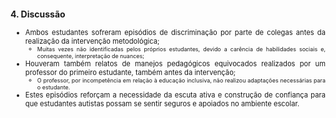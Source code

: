 <style scoped>

p, li {
  text-align: justify;
  font-size: 0.8em;
}

h2 {
  font-size: 1em;
}

</style>

## 4. Discussão

* Ambos estudantes sofreram episódios de discriminação por parte de colegas antes da realização da intervenção metodológica;
  * Muitas vezes não identificadas pelos próprios estudantes, devido a carência de habilidades sociais e, consequente, interpretação de nuances;
* Houveram também relatos de manejos pedagógicos equivocados realizados por um professor do primeiro estudante, também antes da intervenção;
  * O professor, por incompetência em relação à educação inclusiva, não realizou adaptações necessárias para o estudante.
* Estes episódios reforçam a necessidade da escuta ativa e construção de confiança para que estudantes autistas possam se sentir seguros e apoiados no ambiente escolar.
